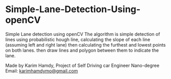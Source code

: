 # Simple-Lane-Detection-Using-openCV

Simple Lane detection using openCV
The algorithm is simple detection of lines using probabilistic hough line, calculating the slope of each line
(assuming left and right lane)
then calculating the furthest and lowest points on both lanes.
then draw lines and polygon between them to indicate the lane.

Made by Karim Hamdy, Project of Self Driving car Engineer Nano-degree
Email: karimhamdymo@gmail.com

